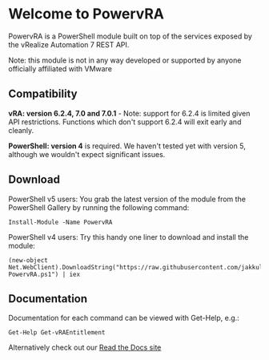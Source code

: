 # Welcome to PowervRA
PowervRA is a PowerShell module built on top of the services exposed by the vRealize Automation 7 REST API.

Note: this module is not in any way developed or supported by anyone officially affiliated with VMware

## Compatibility

**vRA: version 6.2.4, 7.0 and 7.0.1** - Note: support for 6.2.4 is limited given API restrictions. Functions which don't support 6.2.4 will exit early and cleanly.

**PowerShell: version 4** is required.  We haven't tested yet with version 5, although we wouldn't expect significant issues.

## Download

PowerShell v5 users: You grab the latest version of the module from the PowerShell Gallery by running the following command:

```
Install-Module -Name PowervRA
```

PowerShell v4 users: Try this handy one liner to download and install the module:

```
(new-object Net.WebClient).DownloadString("https://raw.githubusercontent.com/jakkulabs/PowervRA/master/Get-PowervRA.ps1") | iex
```
## Documentation

Documentation for each command can be viewed with Get-Help, e.g.:

```
Get-Help Get-vRAEntitlement
```

Alternatively check out our [Read the Docs site](http://powervra.readthedocs.org/en/latest/ "Title")
